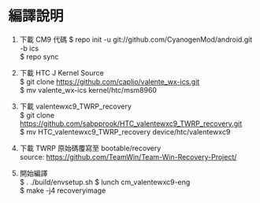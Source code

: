 編譯說明
==========================
1.  下載 CM9 代碼 
  $ repo init -u git://github.com/CyanogenMod/android.git -b ics  
  $ repo sync

2.  下載 HTC J Kernel Source  
  $ git clone https://github.com/caplio/valente_wx-ics.git  
  $ mv valente_wx-ics kernel/htc/msm8960

3.  下載 valentewxc9_TWRP_recovery  
  $ git clone https://github.com/sabpprook/HTC_valentewxc9_TWRP_recovery.git  
  $ mv HTC_valentewxc9_TWRP_recovery device/htc/valentewxc9

4.  下載 TWRP 原始碼覆寫至 bootable/recovery  
  source: https://github.com/TeamWin/Team-Win-Recovery-Project/

5.  開始編譯  
  $ . ./build/envsetup.sh 
  $ lunch cm_valentewxc9-eng  
  $ make -j4 recoveryimage
